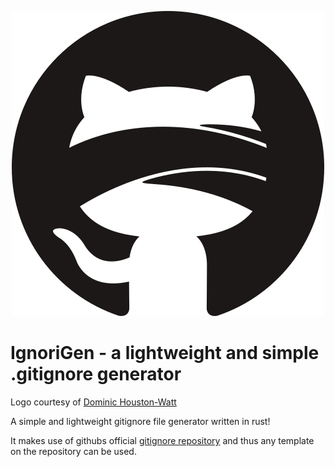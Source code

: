 <p align="center">
<img height="488" width="500" src="./blindfolded_github.png">
  <br>

# IgnoriGen - a lightweight and simple .gitignore generator
Logo courtesy of [Dominic Houston-Watt](https://www.instagram.com/do.graphics/)
</p>

A simple and lightweight gitignore file generator written in rust!

It makes use of githubs official [gitignore repository](https://github.com/github/gitignore) and thus any template on the repository can be used.
